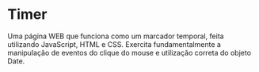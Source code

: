 # Timer
Uma página WEB que funciona como um marcador temporal, feita utilizando JavaScript, HTML e CSS. Exercita fundamentalmente a manipulação de eventos do clique do mouse e utilização correta do objeto Date.
